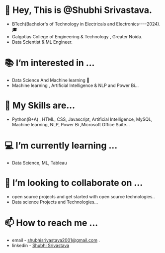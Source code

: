 # 👋 Hey, This is @Shubhi Srivastava. 
 -  BTech(Bachelor's of Technology in Electricals and Electronics----2024).🎓
 - Galgotias College of Engineering & Technology , Greater Noida.
 - Data Scientist & ML Engineer.
# 📚 I’m interested in ... 
 - Data Science And Machine learning 🤖 
 - Machine learning , Artificial Intelligence & NLP and Power Bi...
# 🌱 My Skills are...
- Python(B+A) , HTML, CSS, Javascript, Artificial Intelligence, MySQL, Machine learning, NLP, Power Bi ,Microsoft Office Suite...
# 💻 I’m currently learning ... 
 - Data Science, ML, Tableau 
# 💞️ I’m looking to collaborate on ... 
 - open source projects and get started with open source technologies..
 - Data science Projects and Technologies...
# 📫 How to reach me ... 
 - email - shubhisrivastava2001@gmail.com .
 - linkedin - [Shubhi Srivastava](https://www.linkedin.com/in/shubhi-srivastava-57b505214/)

